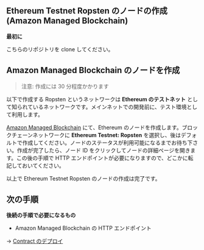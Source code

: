 ## Ethereum Testnet Ropsten のノードの作成 (Amazon Managed Blockchain)

**最初に**

こちらのリポジトリを clone してください。

## Amazon Managed Blockchain のノードを作成

> 注意: 作成には 30 分程度かかります

以下で作成する Ropsten というネットワークは **Ethereum のテストネット** として知られているネットワークです。メインネットでの開発前に、テスト環境として利用します。

[Amazon Managed Blockchain](https://console.aws.amazon.com/managedblockchain/home#joinNetwork) にて、Ethereum のノードを作成します。ブロックチェーンネットワークに **Ethereum Testnet: Ropsten** を選択し、後はデフォルトで作成してください。ノードのステータスが利用可能になるまでお待ち下さい。作成が完了したら、ノード ID をクリックしてノードの詳細ページを開きます。この後の手順で HTTP エンドポイントが必要になりますので、どこかに転記しておいてください。

以上で Ethereum Testnet Ropsten のノードの作成は完了です。

## 次の手順

**後続の手順で必要になるもの**
- Amazon Managed Blockchain の HTTP エンドポイント

-> [Contract のデプロイ](/docs/ja/DOCS_02_DEPLOY_CONTRACT.md)
